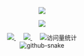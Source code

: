 <div align="center">
  
  <!-- dynamic typing effect 动态打字效果 -->
  <div align="center">
    <a href="https://wxinlong.gitee.io/">
      <img src="https://readme-typing-svg.herokuapp.com/?lines=console.log(%22Hello%2C%20World!%22);永远相信美好的事情即将发生!&center=true&size=27">
    </a>
  </div>
  
  <!-- knock code pictures 敲代码的图片 -->
  <img src="https://cdn.jsdelivr.net/gh/sun0225SUN/sun0225SUN/assets/images/coding.gif" /><br>

  <!-- profile logo 个人资料徽标 -->
  <div align="center">
    <a href="https://wxinlong.gitee.io/">
      <img src="https://img.shields.io/badge/Website-博客-blue" />
    </a>
    &emsp;
    <a href="https://a328z11109.imdo.co/">
      <img src="https://img.shields.io/badge/Website-博客-blue" />
    </a>
    &emsp;
    <!-- visitor statistics logo 访问量统计徽标 -->
    <img src="https://komarev.com/ghpvc/?username=300DollarsRunning&label=Views&color=0e75b6&style=flat" alt="访问量统计" />
  </div>

  <!-- Snake Code Contribution Map 贪吃蛇代码贡献图 -->
  <picture>
    <source media="(prefers-color-scheme: dark)" srcset="https://cdn.jsdelivr.net/gh/sun0225SUN/sun0225SUN/profile-snake-contrib/github-contribution-grid-snake-dark.svg" />
    <source media="(prefers-color-scheme: light)" srcset="https://cdn.jsdelivr.net/gh/sun0225SUN/sun0225SUN/profile-snake-contrib/github-contribution-grid-snake.svg" />
    <img alt="github-snake" src="https://cdn.jsdelivr.net/gh/sun0225SUN/sun0225SUN/profile-snake-contrib/github-contribution-grid-snake-dark.svg" />
  </picture>

</div>
